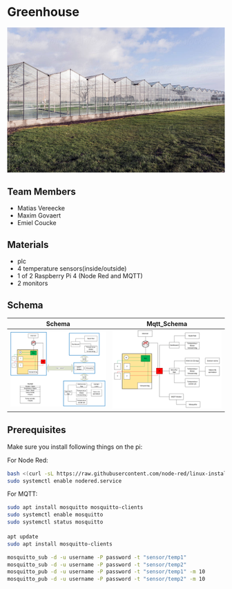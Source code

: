 # Greenhouse

![Greenhouse](./img/Greenhouse.jpg)

## Team Members

- Matias Vereecke
- Maxim Govaert
- Emiel Coucke

## Materials

- plc
- 4 temperature sensors(inside/outside)
- 1 of 2 Raspberry Pi 4 (Node Red and MQTT)
- 2 monitors

## Schema

|Schema|Mqtt_Schema|
|---|---|
|![Mqtt_Schema](img/Mqtt_Schema.png)|![Schema](img/Schema.png)|




## Prerequisites

Make sure you install following things on the pi:

For Node Red:

```bash
bash <(curl -sL https://raw.githubusercontent.com/node-red/linux-installers/master/deb/update-nodejs-and-nodered)
sudo systemctl enable nodered.service
```

For MQTT:

```bash
sudo apt install mosquitto mosquitto-clients
sudo systemctl enable mosquitto
sudo systemctl status mosquitto

apt update
sudo apt install mosquitto-clients
```

```bash
mosquitto_sub -d -u username -P password -t "sensor/temp1"
mosquitto_sub -d -u username -P password -t "sensor/temp2"
mosquitto_pub -d -u username -P password -t "sensor/temp1" -m 10
mosquitto_pub -d -u username -P password -t "sensor/temp2" -m 10
```
